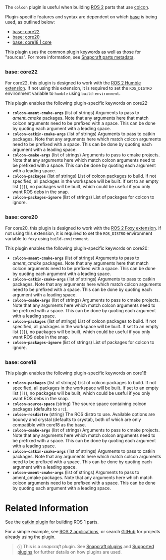 The `colcon` plugin is useful when building [ROS 2](http://www.ros.org/) parts that use [colcon](https://colcon.readthedocs.io/en/released/).

Plugin-specific features and syntax are dependent on which [base](/t/base-snaps/11198) is being used, as outlined below:

- [base: core22](#heading--core22)
- [base: core20](#heading--core20)
- [base: core18 | core](#heading--core18)

This plugin uses the common plugin keywords as well as those for "sources". For more information, see [Snapcraft parts metadata](/t/snapcraft-parts-metadata/8336).

## <h3 id='heading--core22'>base: core22</h3>

For core22, this plugin is designed to work with the [ROS 2 Humble extension](/t/the-ros-2-humble-extension/30809).  If not using this extension, it is required to set the `ROS_DISTRO` environment variable to `humble` using `build-environment`.

This plugin enables the following plugin-specific keywords on core22:

- **`colcon-ament-cmake-args`** (list of strings)
Arguments to pass to *ament_cmake* packages. Note that any arguments here that
match colcon arguments need to be prefixed with a space. This can be done by
quoting each argument with a leading space.
- **`colcon-catkin-cmake-args`** (list of strings)
Arguments to pass to catkin packages. Note that any arguments here which match
colcon arguments need to be prefixed with a space. This can be done by quoting
each argument with a leading space.
- **`colcon-cmake-args`** (list of strings)
Arguments to pass to cmake projects. Note that any arguments here which match
colcon arguments need to be prefixed with a space. This can be done by quoting
each argument with a leading space.
- **`colcon-packages`** (list of strings)
List of colcon packages to build. If not specified, all packages in the
workspace will be built. If set to an empty list (`[]`), no packages will
be built, which could be useful if you only want ROS debs in the snap.
- **`colcon-packages-ignore`** (list of strings)
List of packages for colcon to ignore.

## <h3 id='heading--core20'>base: core20</h3>

For core20, this plugin is designed to work with the [ROS 2 Foxy extension](/t/the-ros2-foxy-extension/19639).  If not using this extension, it is required to set the `ROS_DISTRO` environment variable to `foxy` using `build-environment`.

This plugin enables the following plugin-specific keywords on core20:

- **`colcon-ament-cmake-args`** (list of strings)
Arguments to pass to *ament_cmake* packages. Note that any arguments here that
match colcon arguments need to be prefixed with a space. This can be done by
quoting each argument with a leading space.
- **`colcon-catkin-cmake-args`** (list of strings)
Arguments to pass to catkin packages. Note that any arguments here which match
colcon arguments need to be prefixed with a space. This can be done by quoting
each argument with a leading space.
- **`colcon-cmake-args`** (list of strings)
Arguments to pass to cmake projects. Note that any arguments here which match
colcon arguments need to be prefixed with a space. This can be done by quoting
each argument with a leading space.
- **`colcon-packages`** (list of strings)
List of colcon packages to build. If not specified, all packages in the
workspace will be built. If set to an empty list (`[]`), no packages will
be built, which could be useful if you only want ROS debs in the snap.
- **`colcon-packages-ignore`** (list of strings)
List of packages for colcon to ignore.

## <h3 id='heading--core18'>base: core18</h3>

This plugin enables the following plugin-specific keywords on core18:

- **`colcon-packages`** (list of strings)
List of colcon packages to build. If not specified, all packages in the
workspace will be built. If set to an empty list (`[]`), no packages will
be built, which could be useful if you only want ROS debs in the snap.
- **`colcon-source-space`** (string)
The source space containing colcon packages (defaults to `src`).
- **`colcon-rosdistro`** (string)
The ROS distro to use. Available options are bouncy and crystal (defaults to
crystal), both of which are only compatible with core18 as the base.
- **`colcon-cmake-args`** (list of strings)
Arguments to pass to cmake projects. Note that any arguments here which match
colcon arguments need to be prefixed with a space. This can be done by quoting
each argument with a leading space.
- **`colcon-catkin-cmake-args`** (list of strings)
Arguments to pass to catkin packages. Note that any arguments here which match
colcon arguments need to be prefixed with a space. This can be done by quoting
each argument with a leading space.
- **`colcon-ament-cmake-args`** (list of strings)
Arguments to pass to ament_cmake packages. Note that any arguments here which
match colcon arguments need to be prefixed with a space. This can be done by
quoting each argument with a leading space.


# Related Information

See the [catkin plugin](/t/the-catkin-plugin/8644) for building ROS 1 parts.

For a simple example, see [ROS 2 applications](/t/ros2-applications/7823), or search [GitHub](https://github.com/search?q=path%3Asnapcraft.yaml+%22plugin%3A+colcon%22&type=Code) for projects already using the plugin.

> ⓘ  This is a *snapcraft* plugin. See [Snapcraft plugins](/t/snapcraft-plugins/4284) and [Supported plugins](/t/supported-plugins/8080) for further details on how plugins are used.